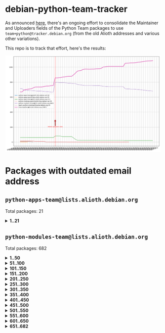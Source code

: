 # debian-python-team-tracker



As announced [here](https://lists.debian.org/debian-python/2021/08/msg00006.html), there's an ongoing effort to consolidate the Maintainer and Uploaders fields of the Python Team packages to use `team+python@tracker.debian.org` (from the old Alioth addresses and various other variations).



This repo is to track that effort, here's the results:



![Python team emails](images/python_team_emails.svg)


# Packages with outdated email address

## `python-apps-team@lists.alioth.debian.org`
Total packages: 21
<details>
<summary><b>1..21</b></summary>


| # | Package | Version |
| --- | --- | --- |
| 1 | [archmage](https://tracker.debian.org/archmage) | 1:0.4.2.1-1 |
| 2 | [ctop](https://tracker.debian.org/ctop) | 1.0.0-2.1 |
| 3 | [cython](https://tracker.debian.org/cython) | 0.29.14-1 |
| 4 | [db2twitter](https://tracker.debian.org/db2twitter) | 0.6-1.1 |
| 5 | [dodgy](https://tracker.debian.org/dodgy) | 0.1.9-3 |
| 6 | [etm](https://tracker.debian.org/etm) | 3.2.30-1.1 |
| 7 | [firmware-microbit-micropython](https://tracker.debian.org/firmware-microbit-micropython) | 1.0.1-2 |
| 8 | [flatlatex](https://tracker.debian.org/flatlatex) | 0.8-1.1 |
| 9 | [freealchemist](https://tracker.debian.org/freealchemist) | 0.5-1.1 |
| 10 | [kanboard-cli](https://tracker.debian.org/kanboard-cli) | 0.0.2-1.1 |
| 11 | [lightyears](https://tracker.debian.org/lightyears) | 1.4-2 |
| 12 | [muttdown](https://tracker.debian.org/muttdown) | 0.3.4-1 |
| 13 | [pelican](https://tracker.debian.org/pelican) | 4.0.1+dfsg-1.1 |
| 14 | [pipenv](https://tracker.debian.org/pipenv) | 11.9.0-1.1 |
| 15 | [prospector](https://tracker.debian.org/prospector) | 1.1.7-2 |
| 16 | [pybik](https://tracker.debian.org/pybik) | 3.0-3.1 |
| 17 | [retweet](https://tracker.debian.org/retweet) | 0.10-1.1 |
| 18 | [sen](https://tracker.debian.org/sen) | 0.6.1-0.1 |
| 19 | [sinntp](https://tracker.debian.org/sinntp) | 1.6-1.2 |
| 20 | [smem](https://tracker.debian.org/smem) | 1.5-1.1 |
| 21 | [voltron](https://tracker.debian.org/voltron) | 0.1.7+git20200109-1.1 |
</details>

## `python-modules-team@lists.alioth.debian.org`
Total packages: 682
<details>
<summary><b>1..50</b></summary>


| # | Package | Version |
| --- | --- | --- |
| 1 | [anorack](https://tracker.debian.org/anorack) | 0.2.7-1 |
| 2 | [anosql](https://tracker.debian.org/anosql) | 1.0.1-1 |
| 3 | [appdirs](https://tracker.debian.org/appdirs) | 1.4.4-1 |
| 4 | [asn1crypto](https://tracker.debian.org/asn1crypto) | 1.4.0-1 |
| 5 | [astral](https://tracker.debian.org/astral) | 1.6.1-2 |
| 6 | [authres](https://tracker.debian.org/authres) | 1.2.0-2 |
| 7 | [automat](https://tracker.debian.org/automat) | 20.2.0-1 |
| 8 | [azure-cosmos-table-python](https://tracker.debian.org/azure-cosmos-table-python) | 1.0.5+git20191025-5 |
| 9 | [babelfish](https://tracker.debian.org/babelfish) | 0.5.4-3 |
| 10 | [bdist-nsi](https://tracker.debian.org/bdist-nsi) | 0.1.5-2 |
| 11 | [behave](https://tracker.debian.org/behave) | 1.2.6-3 |
| 12 | [bernhard](https://tracker.debian.org/bernhard) | 0.2.6-2 |
| 13 | [betamax](https://tracker.debian.org/betamax) | 0.8.1-2 |
| 14 | [bibtexparser](https://tracker.debian.org/bibtexparser) | 1.1.0+ds-3 |
| 15 | [binaryornot](https://tracker.debian.org/binaryornot) | 0.4.4+dfsg-4 |
| 16 | [bitstruct](https://tracker.debian.org/bitstruct) | 8.9.0-1 |
| 17 | [blessings](https://tracker.debian.org/blessings) | 1.6-3 |
| 18 | [case](https://tracker.debian.org/case) | 1.5.3+dfsg-3 |
| 19 | [celery-batches](https://tracker.debian.org/celery-batches) | 0.2-2 |
| 20 | [celery-haystack](https://tracker.debian.org/celery-haystack) | 0.10-4 |
| 21 | [cerealizer](https://tracker.debian.org/cerealizer) | 0.8.1-3 |
| 22 | [chardet](https://tracker.debian.org/chardet) | 4.0.0-1 |
| 23 | [chargebee-python](https://tracker.debian.org/chargebee-python) | 1.6.6-1 |
| 24 | [chargebee2-python](https://tracker.debian.org/chargebee2-python) | 2.7.3-1 |
| 25 | [circuits](https://tracker.debian.org/circuits) | 3.1.0+ds1-2 |
| 26 | [codicefiscale](https://tracker.debian.org/codicefiscale) | 0.9+ds0-2 |
| 27 | [colorclass](https://tracker.debian.org/colorclass) | 2.2.0-2.1 |
| 28 | [colorspacious](https://tracker.debian.org/colorspacious) | 1.1.2-2 |
| 29 | [commonmark](https://tracker.debian.org/commonmark) | 0.9.1-3 |
| 30 | [constantly](https://tracker.debian.org/constantly) | 15.1.0-2 |
| 31 | [contextlib2](https://tracker.debian.org/contextlib2) | 0.6.0.post1-1 |
| 32 | [cookiecutter](https://tracker.debian.org/cookiecutter) | 1.6.0-4 |
| 33 | [coreapi](https://tracker.debian.org/coreapi) | 2.3.3-4 |
| 34 | [coreschema](https://tracker.debian.org/coreschema) | 0.0.4-3 |
| 35 | [cov-core](https://tracker.debian.org/cov-core) | 1.15.0-3 |
| 36 | [cppy](https://tracker.debian.org/cppy) | 1.1.0-2 |
| 37 | [cram](https://tracker.debian.org/cram) | 0.7-4 |
| 38 | [cssutils](https://tracker.debian.org/cssutils) | 1.0.2-3 |
| 39 | [d2to1](https://tracker.debian.org/d2to1) | 0.2.12-2 |
| 40 | [deap](https://tracker.debian.org/deap) | 1.3.1-2 |
| 41 | [debiancontributors](https://tracker.debian.org/debiancontributors) | 0.7.8-2 |
| 42 | [devpi-common](https://tracker.debian.org/devpi-common) | 3.2.2-1.1 |
| 43 | [django-ajax-selects](https://tracker.debian.org/django-ajax-selects) | 1.7.0-3 |
| 44 | [django-anymail](https://tracker.debian.org/django-anymail) | 7.1.0-1 |
| 45 | [django-bitfield](https://tracker.debian.org/django-bitfield) | 1.9.6-2 |
| 46 | [django-countries](https://tracker.debian.org/django-countries) | 6.0-1 |
| 47 | [django-dirtyfields](https://tracker.debian.org/django-dirtyfields) | 1.3.1-2 |
| 48 | [django-downloadview](https://tracker.debian.org/django-downloadview) | 2.1.1-1 |
| 49 | [django-environ](https://tracker.debian.org/django-environ) | 0.4.4-2 |
| 50 | [django-filter](https://tracker.debian.org/django-filter) | 2.4.0-1 |
</details>
<details>
<summary><b>51..100</b></summary>

| # | Package | Version |
| --- | --- | --- |
| 51 | [django-hvad](https://tracker.debian.org/django-hvad) | 1.8.0-1.1 |
| 52 | [django-impersonate](https://tracker.debian.org/django-impersonate) | 1.5-1 |
| 53 | [django-js-reverse](https://tracker.debian.org/django-js-reverse) | 0.7.3-1.1 |
| 54 | [django-macaddress](https://tracker.debian.org/django-macaddress) | 1.5.0-2 |
| 55 | [django-markupfield](https://tracker.debian.org/django-markupfield) | 2.0.0-1 |
| 56 | [django-memoize](https://tracker.debian.org/django-memoize) | 2.2.0+dfsg-1 |
| 57 | [django-nose](https://tracker.debian.org/django-nose) | 1.4.6-2.1 |
| 58 | [django-notification](https://tracker.debian.org/django-notification) | 1.2.0-3 |
| 59 | [django-organizations](https://tracker.debian.org/django-organizations) | 1.1.2-1 |
| 60 | [django-pagination](https://tracker.debian.org/django-pagination) | 1.0.7-4 |
| 61 | [django-paintstore](https://tracker.debian.org/django-paintstore) | 0.2-4 |
| 62 | [django-picklefield](https://tracker.debian.org/django-picklefield) | 3.0.1-1 |
| 63 | [django-pipeline](https://tracker.debian.org/django-pipeline) | 1.6.14-3 |
| 64 | [django-q](https://tracker.debian.org/django-q) | 1.2.1-1 |
| 65 | [django-recurrence](https://tracker.debian.org/django-recurrence) | 1.10.3-1 |
| 66 | [django-redis-sessions](https://tracker.debian.org/django-redis-sessions) | 0.6.1-2 |
| 67 | [django-simple-redis-admin](https://tracker.debian.org/django-simple-redis-admin) | 1.4.0-2 |
| 68 | [django-stronghold](https://tracker.debian.org/django-stronghold) | 0.3.0+debian-2 |
| 69 | [django-webpack-loader](https://tracker.debian.org/django-webpack-loader) | 0.6.0-2 |
| 70 | [django-websocket-redis](https://tracker.debian.org/django-websocket-redis) | 0.4.7-2 |
| 71 | [django-wkhtmltopdf](https://tracker.debian.org/django-wkhtmltopdf) | 3.3.0-1 |
| 72 | [django-xmlrpc](https://tracker.debian.org/django-xmlrpc) | 0.1.8-2 |
| 73 | [djangorestframework-api-key](https://tracker.debian.org/djangorestframework-api-key) | 2.0.0-2 |
| 74 | [djangorestframework-filters](https://tracker.debian.org/djangorestframework-filters) | 1.0.0.dev0-1 |
| 75 | [dkimpy](https://tracker.debian.org/dkimpy) | 1.0.5-1 |
| 76 | [dnsdiag](https://tracker.debian.org/dnsdiag) | 1.7.0-1 |
| 77 | [dnspython](https://tracker.debian.org/dnspython) | 2.0.0-1 |
| 78 | [dockerpty](https://tracker.debian.org/dockerpty) | 0.4.1-2 |
| 79 | [dominate](https://tracker.debian.org/dominate) | 2.3.1-2 |
| 80 | [doublex](https://tracker.debian.org/doublex) | 1.9.2-1 |
| 81 | [drf-generators](https://tracker.debian.org/drf-generators) | 0.5.0-1 |
| 82 | [easyprocess](https://tracker.debian.org/easyprocess) | 0.2.5-2 |
| 83 | [elasticsearch-curator](https://tracker.debian.org/elasticsearch-curator) | 5.8.1-1 |
| 84 | [entrypoints](https://tracker.debian.org/entrypoints) | 0.3-3 |
| 85 | [enum34](https://tracker.debian.org/enum34) | 1.1.6-4 |
| 86 | [enzyme](https://tracker.debian.org/enzyme) | 0.4.1-2 |
| 87 | [exam](https://tracker.debian.org/exam) | 0.10.5-3 |
| 88 | [factory-boy](https://tracker.debian.org/factory-boy) | 2.11.1-3 |
| 89 | [faker](https://tracker.debian.org/faker) | 0.9.3-0.1 |
| 90 | [fakesleep](https://tracker.debian.org/fakesleep) | 0.1-2 |
| 91 | [fastchunking](https://tracker.debian.org/fastchunking) | 0.0.3-2 |
| 92 | [feedgenerator](https://tracker.debian.org/feedgenerator) | 1.9-2 |
| 93 | [flake8-polyfill](https://tracker.debian.org/flake8-polyfill) | 1.0.2-2 |
| 94 | [flask-api](https://tracker.debian.org/flask-api) | 1.1+dfsg-1.1 |
| 95 | [flask-assets](https://tracker.debian.org/flask-assets) | 2.0-1 |
| 96 | [flask-babelex](https://tracker.debian.org/flask-babelex) | 0.9.4-1 |
| 97 | [flask-bcrypt](https://tracker.debian.org/flask-bcrypt) | 0.7.1-2 |
| 98 | [flask-compress](https://tracker.debian.org/flask-compress) | 1.4.0-3 |
| 99 | [flask-gravatar](https://tracker.debian.org/flask-gravatar) | 0.4.2-2 |
| 100 | [flask-htmlmin](https://tracker.debian.org/flask-htmlmin) | 1.3.2-2 |
</details>
<details>
<summary><b>101..150</b></summary>

| # | Package | Version |
| --- | --- | --- |
| 101 | [flask-ldapconn](https://tracker.debian.org/flask-ldapconn) | 0.7.2-1.1 |
| 102 | [flask-limiter](https://tracker.debian.org/flask-limiter) | 1.0.1-2 |
| 103 | [flask-login](https://tracker.debian.org/flask-login) | 0.5.0-1 |
| 104 | [flask-mail](https://tracker.debian.org/flask-mail) | 0.9.1+dfsg1-1.1 |
| 105 | [flask-mongoengine](https://tracker.debian.org/flask-mongoengine) | 0.9.3-4 |
| 106 | [flask-multistatic](https://tracker.debian.org/flask-multistatic) | 1.0-2 |
| 107 | [flask-paranoid](https://tracker.debian.org/flask-paranoid) | 0.2.0-3.1 |
| 108 | [flask-script](https://tracker.debian.org/flask-script) | 2.0.6-2 |
| 109 | [flask-silk](https://tracker.debian.org/flask-silk) | 0.2-18 |
| 110 | [flask-wtf](https://tracker.debian.org/flask-wtf) | 0.14.3-1 |
| 111 | [flufl.bounce](https://tracker.debian.org/flufl.bounce) | 3.0.1-1 |
| 112 | [flufl.enum](https://tracker.debian.org/flufl.enum) | 4.1.1-3 |
| 113 | [flufl.i18n](https://tracker.debian.org/flufl.i18n) | 3.0.1-1 |
| 114 | [flufl.lock](https://tracker.debian.org/flufl.lock) | 5.0.1-1 |
| 115 | [flufl.password](https://tracker.debian.org/flufl.password) | 1.3-3 |
| 116 | [flufl.testing](https://tracker.debian.org/flufl.testing) | 0.7-2 |
| 117 | [gerritlib](https://tracker.debian.org/gerritlib) | 0.8.0-2 |
| 118 | [gmplot](https://tracker.debian.org/gmplot) | 1.2.0-2 |
| 119 | [gpxpy](https://tracker.debian.org/gpxpy) | 1.4.2-1 |
| 120 | [gtextfsm](https://tracker.debian.org/gtextfsm) | 1.1.0-2 |
| 121 | [gtts](https://tracker.debian.org/gtts) | 2.0.3-1 |
| 122 | [gtts-token](https://tracker.debian.org/gtts-token) | 1.1.3-1 |
| 123 | [guzzle-sphinx-theme](https://tracker.debian.org/guzzle-sphinx-theme) | 0.7.11-5 |
| 124 | [hachoir](https://tracker.debian.org/hachoir) | 3.1.0+dfsg-3 |
| 125 | [haproxy-log-analysis](https://tracker.debian.org/haproxy-log-analysis) | 2.0~b0-2 |
| 126 | [heapdict](https://tracker.debian.org/heapdict) | 1.0.1-1 |
| 127 | [hiro](https://tracker.debian.org/hiro) | 0.5-2 |
| 128 | [httpx](https://tracker.debian.org/httpx) | 0.16.1-1 |
| 129 | [hypothesis-auto](https://tracker.debian.org/hypothesis-auto) | 1.1.4-2 |
| 130 | [importmagic](https://tracker.debian.org/importmagic) | 0.1.7-2 |
| 131 | [inflection](https://tracker.debian.org/inflection) | 0.3.1-2 |
| 132 | [isodate](https://tracker.debian.org/isodate) | 0.6.0-2 |
| 133 | [itypes](https://tracker.debian.org/itypes) | 1.1.0-4 |
| 134 | [jaraco.itertools](https://tracker.debian.org/jaraco.itertools) | 2.0.1-4 |
| 135 | [javaproperties](https://tracker.debian.org/javaproperties) | 0.7.0-1 |
| 136 | [jinja2-time](https://tracker.debian.org/jinja2-time) | 0.2.0-2 |
| 137 | [jpy](https://tracker.debian.org/jpy) | 0.9.0-3 |
| 138 | [jpylyzer](https://tracker.debian.org/jpylyzer) | 2.0.0-3 |
| 139 | [json-tricks](https://tracker.debian.org/json-tricks) | 3.11.0-2 |
| 140 | [jsonhyperschema-codec](https://tracker.debian.org/jsonhyperschema-codec) | 1.0.3-2 |
| 141 | [jsonpickle](https://tracker.debian.org/jsonpickle) | 1.2-1 |
| 142 | [junos-eznc](https://tracker.debian.org/junos-eznc) | 2.1.7-3 |
| 143 | [jupyter-sphinx-theme](https://tracker.debian.org/jupyter-sphinx-theme) | 0.0.6+ds1-10 |
| 144 | [kitchen](https://tracker.debian.org/kitchen) | 1.2.6-2 |
| 145 | [kivy](https://tracker.debian.org/kivy) | 1.11.0-2 |
| 146 | [lazr.delegates](https://tracker.debian.org/lazr.delegates) | 2.0.3-2 |
| 147 | [lazr.smtptest](https://tracker.debian.org/lazr.smtptest) | 2.0.3-2 |
| 148 | [lexicon](https://tracker.debian.org/lexicon) | 3.3.17-1 |
| 149 | [libthumbor](https://tracker.debian.org/libthumbor) | 1.3.3-2 |
| 150 | [logilab-constraint](https://tracker.debian.org/logilab-constraint) | 0.6.0-2 |
</details>
<details>
<summary><b>151..200</b></summary>

| # | Package | Version |
| --- | --- | --- |
| 151 | [mako](https://tracker.debian.org/mako) | 1.1.3+ds1-2 |
| 152 | [manuel](https://tracker.debian.org/manuel) | 1.10.1-2 |
| 153 | [markupsafe](https://tracker.debian.org/markupsafe) | 1.1.1-1 |
| 154 | [mercurial-extension-utils](https://tracker.debian.org/mercurial-extension-utils) | 1.5.1-1 |
| 155 | [mercurial-extension-utils](https://tracker.debian.org/mercurial-extension-utils) | 1.5.1-3 |
| 156 | [mercurial-keyring](https://tracker.debian.org/mercurial-keyring) | 1.3.1-3 |
| 157 | [microsoft-authentication-extensions-for-python](https://tracker.debian.org/microsoft-authentication-extensions-for-python) | 0.3.0-1 |
| 158 | [milksnake](https://tracker.debian.org/milksnake) | 0.1.5-1 |
| 159 | [mimerender](https://tracker.debian.org/mimerender) | 0.6.0-2 |
| 160 | [mmllib](https://tracker.debian.org/mmllib) | 0.3.0.post1-2 |
| 161 | [mockldap](https://tracker.debian.org/mockldap) | 0.3.0-4 |
| 162 | [modernize](https://tracker.debian.org/modernize) | 0.7-2 |
| 163 | [moksha.common](https://tracker.debian.org/moksha.common) | 1.2.5-4 |
| 164 | [more-itertools](https://tracker.debian.org/more-itertools) | 4.2.0-3 |
| 165 | [mrtparse](https://tracker.debian.org/mrtparse) | 1.6-2 |
| 166 | [musicbrainzngs](https://tracker.debian.org/musicbrainzngs) | 0.7.1-2 |
| 167 | [mutagen](https://tracker.debian.org/mutagen) | 1.45.1-2 |
| 168 | [mwic](https://tracker.debian.org/mwic) | 0.7.8-1 |
| 169 | [mysql-connector-python](https://tracker.debian.org/mysql-connector-python) | 8.0.15-2 |
| 170 | [nb2plots](https://tracker.debian.org/nb2plots) | 0.6-2 |
| 171 | [netmiko](https://tracker.debian.org/netmiko) | 2.4.2-1 |
| 172 | [networkx](https://tracker.debian.org/networkx) | 2.5+ds-2 |
| 173 | [nose](https://tracker.debian.org/nose) | 1.3.7-6 |
| 174 | [nose](https://tracker.debian.org/nose) | 1.3.7-7 |
| 175 | [nose2](https://tracker.debian.org/nose2) | 0.9.2-1 |
| 176 | [nose2-cov](https://tracker.debian.org/nose2-cov) | 1.0a4-3 |
| 177 | [ntplib](https://tracker.debian.org/ntplib) | 0.3.3-2 |
| 178 | [numpy-stl](https://tracker.debian.org/numpy-stl) | 2.9.0-1 |
| 179 | [numpydoc](https://tracker.debian.org/numpydoc) | 1.1.0-3 |
| 180 | [obsub](https://tracker.debian.org/obsub) | 0.2-4 |
| 181 | [okasha](https://tracker.debian.org/okasha) | 0.2.4-4 |
| 182 | [overpass](https://tracker.debian.org/overpass) | 0.7-1 |
| 183 | [pastescript](https://tracker.debian.org/pastescript) | 2.0.2-4 |
| 184 | [pcapy](https://tracker.debian.org/pcapy) | 0.11.4-2 |
| 185 | [pdfkit](https://tracker.debian.org/pdfkit) | 0.6.1-2 |
| 186 | [pep8](https://tracker.debian.org/pep8) | 1.7.1-9 |
| 187 | [pep8-naming](https://tracker.debian.org/pep8-naming) | 0.10.0-1 |
| 188 | [pg8000](https://tracker.debian.org/pg8000) | 1.10.6-2 |
| 189 | [pidcat](https://tracker.debian.org/pidcat) | 2.1.0-4 |
| 190 | [pilkit](https://tracker.debian.org/pilkit) | 2.0-3 |
| 191 | [plastex](https://tracker.debian.org/plastex) | 2.1-2 |
| 192 | [ply](https://tracker.debian.org/ply) | 3.11-4 |
| 193 | [portio](https://tracker.debian.org/portio) | 0.5-4 |
| 194 | [postgresfixture](https://tracker.debian.org/postgresfixture) | 0.4.2-1 |
| 195 | [power](https://tracker.debian.org/power) | 1.4+dfsg-4 |
| 196 | [pprintpp](https://tracker.debian.org/pprintpp) | 0.4.0-2 |
| 197 | [preggy](https://tracker.debian.org/preggy) | 1.4.4-1 |
| 198 | [prettytable](https://tracker.debian.org/prettytable) | 0.7.2-5 |
| 199 | [proxmoxer](https://tracker.debian.org/proxmoxer) | 1.0.3-2 |
| 200 | [ptable](https://tracker.debian.org/ptable) | 0.9.2-2 |
</details>
<details>
<summary><b>201..250</b></summary>

| # | Package | Version |
| --- | --- | --- |
| 201 | [py-macaroon-bakery](https://tracker.debian.org/py-macaroon-bakery) | 1.3.1-1 |
| 202 | [py-radix](https://tracker.debian.org/py-radix) | 0.10.0-3 |
| 203 | [py3dns](https://tracker.debian.org/py3dns) | 3.2.1-1 |
| 204 | [pyasn1](https://tracker.debian.org/pyasn1) | 0.4.8-1 |
| 205 | [pybindgen](https://tracker.debian.org/pybindgen) | 0.20.0+dfsg1-2 |
| 206 | [pycairo](https://tracker.debian.org/pycairo) | 1.16.2-3 |
| 207 | [pycairo](https://tracker.debian.org/pycairo) | 1.16.2-4 |
| 208 | [pycallgraph](https://tracker.debian.org/pycallgraph) | 1.1.3-1.2 |
| 209 | [pycares](https://tracker.debian.org/pycares) | 3.1.1-1 |
| 210 | [pycifrw](https://tracker.debian.org/pycifrw) | 4.4-2 |
| 211 | [pyclamd](https://tracker.debian.org/pyclamd) | 0.4.0-2 |
| 212 | [pycodestyle](https://tracker.debian.org/pycodestyle) | 2.6.0-1 |
| 213 | [pycparser](https://tracker.debian.org/pycparser) | 2.20-3 |
| 214 | [pycryptodome](https://tracker.debian.org/pycryptodome) | 3.9.7+dfsg1-1 |
| 215 | [pycxx](https://tracker.debian.org/pycxx) | 7.1.4-0.1 |
| 216 | [pydbus](https://tracker.debian.org/pydbus) | 0.6.0-4 |
| 217 | [pydenticon](https://tracker.debian.org/pydenticon) | 0.3.1-2 |
| 218 | [pydispatcher](https://tracker.debian.org/pydispatcher) | 2.0.5-2 |
| 219 | [pydle](https://tracker.debian.org/pydle) | 0.9.4-2 |
| 220 | [pyeapi](https://tracker.debian.org/pyeapi) | 0.8.1-2 |
| 221 | [pyee](https://tracker.debian.org/pyee) | 7.0.2-1 |
| 222 | [pyenchant](https://tracker.debian.org/pyenchant) | 3.2.0-1 |
| 223 | [pyfg](https://tracker.debian.org/pyfg) | 0.50-2 |
| 224 | [pyfiglet](https://tracker.debian.org/pyfiglet) | 0.8.0+dfsg-1 |
| 225 | [pyfribidi](https://tracker.debian.org/pyfribidi) | 0.12.0+repack-7 |
| 226 | [pygame](https://tracker.debian.org/pygame) | 1.9.6+dfsg-2 |
| 227 | [pygeoif](https://tracker.debian.org/pygeoif) | 0.7-2 |
| 228 | [pygithub](https://tracker.debian.org/pygithub) | 1.43.7-1 |
| 229 | [pygments](https://tracker.debian.org/pygments) | 2.3.1+dfsg-3 |
| 230 | [pygtail](https://tracker.debian.org/pygtail) | 0.6.1-2 |
| 231 | [pygtkspellcheck](https://tracker.debian.org/pygtkspellcheck) | 4.0.5-2 |
| 232 | [pyhamcrest](https://tracker.debian.org/pyhamcrest) | 1.9.0-3 |
| 233 | [pyinotify](https://tracker.debian.org/pyinotify) | 0.9.6-1.3 |
| 234 | [pyiosxr](https://tracker.debian.org/pyiosxr) | 0.52-1.1 |
| 235 | [pyjavaproperties](https://tracker.debian.org/pyjavaproperties) | 0.7-2 |
| 236 | [pyjokes](https://tracker.debian.org/pyjokes) | 0.5.0-3 |
| 237 | [pykcs11](https://tracker.debian.org/pykcs11) | 1.5.10-1 |
| 238 | [pylama](https://tracker.debian.org/pylama) | 7.4.3-3 |
| 239 | [pylibmc](https://tracker.debian.org/pylibmc) | 1.5.2-3 |
| 240 | [pylint-celery](https://tracker.debian.org/pylint-celery) | 0.3-5 |
| 241 | [pylint-common](https://tracker.debian.org/pylint-common) | 0.2.5-4 |
| 242 | [pylint-django](https://tracker.debian.org/pylint-django) | 2.0.13-1 |
| 243 | [pylint-flask](https://tracker.debian.org/pylint-flask) | 0.5-4 |
| 244 | [pylint-plugin-utils](https://tracker.debian.org/pylint-plugin-utils) | 0.6-1 |
| 245 | [pymacs](https://tracker.debian.org/pymacs) | 0.25-3 |
| 246 | [pymilter](https://tracker.debian.org/pymilter) | 1.0.4-2 |
| 247 | [pymodbus](https://tracker.debian.org/pymodbus) | 2.1.0+dfsg-2 |
| 248 | [pymssql](https://tracker.debian.org/pymssql) | 2.1.4+dfsg-3 |
| 249 | [pymupdf](https://tracker.debian.org/pymupdf) | 1.17.4+ds1-2 |
| 250 | [pynag](https://tracker.debian.org/pynag) | 1.1.2+dfsg-2 |
</details>
<details>
<summary><b>251..300</b></summary>

| # | Package | Version |
| --- | --- | --- |
| 251 | [pynliner](https://tracker.debian.org/pynliner) | 0.8.0-2 |
| 252 | [pyopengl](https://tracker.debian.org/pyopengl) | 3.1.5+dfsg-1 |
| 253 | [pypandoc](https://tracker.debian.org/pypandoc) | 1.5+ds0-1 |
| 254 | [pyparsing](https://tracker.debian.org/pyparsing) | 2.4.7-1 |
| 255 | [pyphen](https://tracker.debian.org/pyphen) | 0.9.5-3 |
| 256 | [pyprind](https://tracker.debian.org/pyprind) | 2.11.2-2 |
| 257 | [pyquery](https://tracker.debian.org/pyquery) | 1.2.9-4 |
| 258 | [pyrad](https://tracker.debian.org/pyrad) | 2.1-2 |
| 259 | [pyrsistent](https://tracker.debian.org/pyrsistent) | 0.15.5-1 |
| 260 | [pysimplesoap](https://tracker.debian.org/pysimplesoap) | 1.16.2-3 |
| 261 | [pysmi](https://tracker.debian.org/pysmi) | 0.3.2-2 |
| 262 | [pysodium](https://tracker.debian.org/pysodium) | 0.7.0-2 |
| 263 | [pyspf](https://tracker.debian.org/pyspf) | 2.0.14-2 |
| 264 | [pysrt](https://tracker.debian.org/pysrt) | 1.0.1-2 |
| 265 | [pyssim](https://tracker.debian.org/pyssim) | 0.2-2 |
| 266 | [pystemd](https://tracker.debian.org/pystemd) | 0.7.0-4 |
| 267 | [pysubnettree](https://tracker.debian.org/pysubnettree) | 0.33-1 |
| 268 | [pytaglib](https://tracker.debian.org/pytaglib) | 0.3.6+dfsg-2 |
| 269 | [pytds](https://tracker.debian.org/pytds) | 1.10.0-1 |
| 270 | [pytest-arraydiff](https://tracker.debian.org/pytest-arraydiff) | 0.3-1 |
| 271 | [pytest-bdd](https://tracker.debian.org/pytest-bdd) | 3.2.1-1 |
| 272 | [pytest-cookies](https://tracker.debian.org/pytest-cookies) | 0.4.0-1 |
| 273 | [pytest-django](https://tracker.debian.org/pytest-django) | 3.5.1-1 |
| 274 | [pytest-expect](https://tracker.debian.org/pytest-expect) | 1.1.0-2 |
| 275 | [pytest-forked](https://tracker.debian.org/pytest-forked) | 1.3.0-1 |
| 276 | [pytest-httpbin](https://tracker.debian.org/pytest-httpbin) | 1.0.0-2 |
| 277 | [pytest-instafail](https://tracker.debian.org/pytest-instafail) | 0.4.2-1 |
| 278 | [pytest-remotedata](https://tracker.debian.org/pytest-remotedata) | 0.3.2-1 |
| 279 | [pytest-runner](https://tracker.debian.org/pytest-runner) | 2.11.1-1.2 |
| 280 | [pytest-sugar](https://tracker.debian.org/pytest-sugar) | 0.9.4-1 |
| 281 | [pytest-tornado](https://tracker.debian.org/pytest-tornado) | 0.8.1-1 |
| 282 | [pytest-vcr](https://tracker.debian.org/pytest-vcr) | 1.0.2-2 |
| 283 | [pytest-xvfb](https://tracker.debian.org/pytest-xvfb) | 1.2.0-1 |
| 284 | [python-activipy](https://tracker.debian.org/python-activipy) | 0.1-7 |
| 285 | [python-adal](https://tracker.debian.org/python-adal) | 1.2.2-1 |
| 286 | [python-agate](https://tracker.debian.org/python-agate) | 1.6.1-1 |
| 287 | [python-agate-excel](https://tracker.debian.org/python-agate-excel) | 0.2.3-1 |
| 288 | [python-aiohttp-security](https://tracker.debian.org/python-aiohttp-security) | 0.4.0-2 |
| 289 | [python-aiohttp-session](https://tracker.debian.org/python-aiohttp-session) | 2.9.0-2 |
| 290 | [python-aioinflux](https://tracker.debian.org/python-aioinflux) | 0.9.0-2 |
| 291 | [python-aiomeasures](https://tracker.debian.org/python-aiomeasures) | 0.5.14-3 |
| 292 | [python-amqplib](https://tracker.debian.org/python-amqplib) | 1.0.2-2 |
| 293 | [python-anyjson](https://tracker.debian.org/python-anyjson) | 0.3.3-2 |
| 294 | [python-apptools](https://tracker.debian.org/python-apptools) | 4.5.0-1.1 |
| 295 | [python-aptly](https://tracker.debian.org/python-aptly) | 0.12.10-2 |
| 296 | [python-args](https://tracker.debian.org/python-args) | 0.1.0-3 |
| 297 | [python-arpy](https://tracker.debian.org/python-arpy) | 1.1.1-4 |
| 298 | [python-astor](https://tracker.debian.org/python-astor) | 0.8.1-1 |
| 299 | [python-async-timeout](https://tracker.debian.org/python-async-timeout) | 3.0.1-1.1 |
| 300 | [python-azure-devtools](https://tracker.debian.org/python-azure-devtools) | 1.2.0-1 |
</details>
<details>
<summary><b>301..350</b></summary>

| # | Package | Version |
| --- | --- | --- |
| 301 | [python-base58](https://tracker.debian.org/python-base58) | 1.0.3-1.1 |
| 302 | [python-bcdoc](https://tracker.debian.org/python-bcdoc) | 0.16.0-2 |
| 303 | [python-bioblend](https://tracker.debian.org/python-bioblend) | 0.7.0-3 |
| 304 | [python-bitbucket-api](https://tracker.debian.org/python-bitbucket-api) | 0.5.0-3 |
| 305 | [python-box](https://tracker.debian.org/python-box) | 3.4.6-2 |
| 306 | [python-btrees](https://tracker.debian.org/python-btrees) | 4.3.1-2 |
| 307 | [python-cachecontrol](https://tracker.debian.org/python-cachecontrol) | 0.12.6-1 |
| 308 | [python-can](https://tracker.debian.org/python-can) | 3.3.2.final~github-2 |
| 309 | [python-cement](https://tracker.debian.org/python-cement) | 2.10.0-2 |
| 310 | [python-cerberus](https://tracker.debian.org/python-cerberus) | 1.3.2-1 |
| 311 | [python-click-log](https://tracker.debian.org/python-click-log) | 0.2.1-2 |
| 312 | [python-click-threading](https://tracker.debian.org/python-click-threading) | 0.4.4-2 |
| 313 | [python-clint](https://tracker.debian.org/python-clint) | 0.5.1-3 |
| 314 | [python-cluster](https://tracker.debian.org/python-cluster) | 1.3.3-3 |
| 315 | [python-cmarkgfm](https://tracker.debian.org/python-cmarkgfm) | 0.4.2-1 |
| 316 | [python-coloredlogs](https://tracker.debian.org/python-coloredlogs) | 7.3-2 |
| 317 | [python-colour](https://tracker.debian.org/python-colour) | 0.1.5-2 |
| 318 | [python-commentjson](https://tracker.debian.org/python-commentjson) | 0.8.3-2 |
| 319 | [python-consul](https://tracker.debian.org/python-consul) | 0.7.1-1.1 |
| 320 | [python-cookies](https://tracker.debian.org/python-cookies) | 2.2.1-3 |
| 321 | [python-cpuinfo](https://tracker.debian.org/python-cpuinfo) | 5.0.0-2 |
| 322 | [python-crcmod](https://tracker.debian.org/python-crcmod) | 1.7+dfsg-2 |
| 323 | [python-cs](https://tracker.debian.org/python-cs) | 2.7.1-1 |
| 324 | [python-cssselect2](https://tracker.debian.org/python-cssselect2) | 0.3.0-1 |
| 325 | [python-cycler](https://tracker.debian.org/python-cycler) | 0.10.0-3 |
| 326 | [python-daiquiri](https://tracker.debian.org/python-daiquiri) | 1.6.0-1 |
| 327 | [python-dbfread](https://tracker.debian.org/python-dbfread) | 2.0.7-3 |
| 328 | [python-decorator](https://tracker.debian.org/python-decorator) | 4.4.2-2 |
| 329 | [python-demjson](https://tracker.debian.org/python-demjson) | 2.2.4-5 |
| 330 | [python-diaspy](https://tracker.debian.org/python-diaspy) | 0.6.0-2 |
| 331 | [python-dict2xml](https://tracker.debian.org/python-dict2xml) | 1.7.0-1 |
| 332 | [python-dictobj](https://tracker.debian.org/python-dictobj) | 0.4-4 |
| 333 | [python-distro](https://tracker.debian.org/python-distro) | 1.5.0-1 |
| 334 | [python-distutils-extra](https://tracker.debian.org/python-distutils-extra) | 2.45 |
| 335 | [python-django-braces](https://tracker.debian.org/python-django-braces) | 1.14.0-1 |
| 336 | [python-django-casclient](https://tracker.debian.org/python-django-casclient) | 1.5.3-1 |
| 337 | [python-django-dbconn-retry](https://tracker.debian.org/python-django-dbconn-retry) | 0.1.5-1.1 |
| 338 | [python-django-etcd-settings](https://tracker.debian.org/python-django-etcd-settings) | 0.1.13+dfsg-3 |
| 339 | [python-django-gravatar2](https://tracker.debian.org/python-django-gravatar2) | 1.4.4-2 |
| 340 | [python-django-imagekit](https://tracker.debian.org/python-django-imagekit) | 4.0.2-3 |
| 341 | [python-django-jsonfield](https://tracker.debian.org/python-django-jsonfield) | 1.4.0-2 |
| 342 | [python-django-push-notifications](https://tracker.debian.org/python-django-push-notifications) | 1.4.1-1 |
| 343 | [python-django-rest-hooks](https://tracker.debian.org/python-django-rest-hooks) | 1.6.0-1.1 |
| 344 | [python-django-simple-history](https://tracker.debian.org/python-django-simple-history) | 2.7.0-1.1 |
| 345 | [python-django-split-settings](https://tracker.debian.org/python-django-split-settings) | 0.3.0-2 |
| 346 | [python-dnslib](https://tracker.debian.org/python-dnslib) | 0.9.14-1 |
| 347 | [python-docutils](https://tracker.debian.org/python-docutils) | 0.16+dfsg-2 |
| 348 | [python-doubleratchet](https://tracker.debian.org/python-doubleratchet) | 0.6.0-2 |
| 349 | [python-dpkt](https://tracker.debian.org/python-dpkt) | 1.9.2-2 |
| 350 | [python-easywebdav](https://tracker.debian.org/python-easywebdav) | 1.2.0-8 |
</details>
<details>
<summary><b>351..400</b></summary>

| # | Package | Version |
| --- | --- | --- |
| 351 | [python-enable](https://tracker.debian.org/python-enable) | 4.8.1-1 |
| 352 | [python-envisage](https://tracker.debian.org/python-envisage) | 4.9.0-2.1 |
| 353 | [python-envparse](https://tracker.debian.org/python-envparse) | 0.2.0-2 |
| 354 | [python-envs](https://tracker.debian.org/python-envs) | 1.2.6-1.1 |
| 355 | [python-epc](https://tracker.debian.org/python-epc) | 0.0.5-3 |
| 356 | [python-etcd](https://tracker.debian.org/python-etcd) | 0.4.5-2 |
| 357 | [python-ethtool](https://tracker.debian.org/python-ethtool) | 0.14-3 |
| 358 | [python-ewmh](https://tracker.debian.org/python-ewmh) | 0.1.6-2 |
| 359 | [python-exchangelib](https://tracker.debian.org/python-exchangelib) | 3.2.0-1 |
| 360 | [python-exotel](https://tracker.debian.org/python-exotel) | 0.1.5-2 |
| 361 | [python-fastimport](https://tracker.debian.org/python-fastimport) | 0.9.8-5 |
| 362 | [python-feather-format](https://tracker.debian.org/python-feather-format) | 0.3.1+dfsg1-4 |
| 363 | [python-flaky](https://tracker.debian.org/python-flaky) | 3.7.0-1 |
| 364 | [python-flask-jwt-extended](https://tracker.debian.org/python-flask-jwt-extended) | 3.24.1-2 |
| 365 | [python-flask-marshmallow](https://tracker.debian.org/python-flask-marshmallow) | 0.10.1-4 |
| 366 | [python-flask-seeder](https://tracker.debian.org/python-flask-seeder) | 0.1~a2-2 |
| 367 | [python-ftputil](https://tracker.debian.org/python-ftputil) | 3.4-3 |
| 368 | [python-fudge](https://tracker.debian.org/python-fudge) | 1.1.0-2 |
| 369 | [python-gammu](https://tracker.debian.org/python-gammu) | 2.12-2 |
| 370 | [python-genty](https://tracker.debian.org/python-genty) | 1.3.2-1 |
| 371 | [python-geoip](https://tracker.debian.org/python-geoip) | 1.3.2-3 |
| 372 | [python-geoip2](https://tracker.debian.org/python-geoip2) | 2.9.0+dfsg1-2 |
| 373 | [python-getdns](https://tracker.debian.org/python-getdns) | 1.0.0~b1-2 |
| 374 | [python-gflags](https://tracker.debian.org/python-gflags) | 1.5.1-7 |
| 375 | [python-glob2](https://tracker.debian.org/python-glob2) | 0.5-3 |
| 376 | [python-gmpy2](https://tracker.debian.org/python-gmpy2) | 2.1.0~b5-0.1 |
| 377 | [python-gntp](https://tracker.debian.org/python-gntp) | 1.0.3-2 |
| 378 | [python-gnupg](https://tracker.debian.org/python-gnupg) | 0.4.6-1 |
| 379 | [python-guizero](https://tracker.debian.org/python-guizero) | 1.1.0+dfsg1-2 |
| 380 | [python-hashids](https://tracker.debian.org/python-hashids) | 1.3.1-1 |
| 381 | [python-hidapi](https://tracker.debian.org/python-hidapi) | 0.9.0.post3-2 |
| 382 | [python-hiredis](https://tracker.debian.org/python-hiredis) | 1.0.1-1 |
| 383 | [python-hpilo](https://tracker.debian.org/python-hpilo) | 4.3-3 |
| 384 | [python-html2text](https://tracker.debian.org/python-html2text) | 2020.1.16-1 |
| 385 | [python-http-parser](https://tracker.debian.org/python-http-parser) | 0.9.0-1 |
| 386 | [python-httptools](https://tracker.debian.org/python-httptools) | 0.1.1-1 |
| 387 | [python-ibm-cloud-sdk-core](https://tracker.debian.org/python-ibm-cloud-sdk-core) | 1.6.2-1 |
| 388 | [python-icalendar](https://tracker.debian.org/python-icalendar) | 4.0.3-4 |
| 389 | [python-idna](https://tracker.debian.org/python-idna) | 2.10-1 |
| 390 | [python-imagesize](https://tracker.debian.org/python-imagesize) | 1.2.0-2 |
| 391 | [python-iniparse](https://tracker.debian.org/python-iniparse) | 0.4-3 |
| 392 | [python-ipaddr](https://tracker.debian.org/python-ipaddr) | 2.2.0-4 |
| 393 | [python-ipaddress](https://tracker.debian.org/python-ipaddress) | 1.0.23-1 |
| 394 | [python-ipfix](https://tracker.debian.org/python-ipfix) | 0.9.7-2 |
| 395 | [python-irodsclient](https://tracker.debian.org/python-irodsclient) | 0.8.1-2 |
| 396 | [python-isc-dhcp-leases](https://tracker.debian.org/python-isc-dhcp-leases) | 0.9.1-2 |
| 397 | [python-iso3166](https://tracker.debian.org/python-iso3166) | 0.8.git20170319-2 |
| 398 | [python-isoweek](https://tracker.debian.org/python-isoweek) | 1.3.3-3 |
| 399 | [python-jmespath](https://tracker.debian.org/python-jmespath) | 0.10.0-1 |
| 400 | [python-jsonrpc](https://tracker.debian.org/python-jsonrpc) | 1.13.0-1 |
</details>
<details>
<summary><b>401..450</b></summary>

| # | Package | Version |
| --- | --- | --- |
| 401 | [python-junit-xml](https://tracker.debian.org/python-junit-xml) | 1.9-1 |
| 402 | [python-kanboard](https://tracker.debian.org/python-kanboard) | 1.0.1-1.1 |
| 403 | [python-keepalive](https://tracker.debian.org/python-keepalive) | 0.5-2 |
| 404 | [python-keyring](https://tracker.debian.org/python-keyring) | 18.0.1-2 |
| 405 | [python-langdetect](https://tracker.debian.org/python-langdetect) | 1.0.7-4 |
| 406 | [python-ldap](https://tracker.debian.org/python-ldap) | 3.2.0-4 |
| 407 | [python-ldapdomaindump](https://tracker.debian.org/python-ldapdomaindump) | 0.9.3-1 |
| 408 | [python-leather](https://tracker.debian.org/python-leather) | 0.3.3-1.1 |
| 409 | [python-libguess](https://tracker.debian.org/python-libguess) | 1.1-4 |
| 410 | [python-logfury](https://tracker.debian.org/python-logfury) | 0.1.2-4 |
| 411 | [python-lupa](https://tracker.debian.org/python-lupa) | 1.9+dfsg-1 |
| 412 | [python-lzo](https://tracker.debian.org/python-lzo) | 1.12-3 |
| 413 | [python-mailer](https://tracker.debian.org/python-mailer) | 0.8.1-4 |
| 414 | [python-marshmallow-sqlalchemy](https://tracker.debian.org/python-marshmallow-sqlalchemy) | 0.19.0-1 |
| 415 | [python-mastodon](https://tracker.debian.org/python-mastodon) | 1.5.1-1 |
| 416 | [python-mbed-host-tests](https://tracker.debian.org/python-mbed-host-tests) | 1.4.4-3 |
| 417 | [python-mbed-ls](https://tracker.debian.org/python-mbed-ls) | 1.6.2+dfsg-3 |
| 418 | [python-mccabe](https://tracker.debian.org/python-mccabe) | 0.6.1-3 |
| 419 | [python-measurement](https://tracker.debian.org/python-measurement) | 2.0.1-2 |
| 420 | [python-mechanize](https://tracker.debian.org/python-mechanize) | 1:0.4.5-2 |
| 421 | [python-meld3](https://tracker.debian.org/python-meld3) | 1.0.2-3 |
| 422 | [python-mnemonic](https://tracker.debian.org/python-mnemonic) | 0.19-1 |
| 423 | [python-model-mommy](https://tracker.debian.org/python-model-mommy) | 1.6.0-2 |
| 424 | [python-morris](https://tracker.debian.org/python-morris) | 1.2-2 |
| 425 | [python-mpegdash](https://tracker.debian.org/python-mpegdash) | 0.2.0-1 |
| 426 | [python-mpv](https://tracker.debian.org/python-mpv) | 0.5.2-1 |
| 427 | [python-msrestazure](https://tracker.debian.org/python-msrestazure) | 0.6.2-1 |
| 428 | [python-multidict](https://tracker.debian.org/python-multidict) | 5.1.0-1 |
| 429 | [python-munch](https://tracker.debian.org/python-munch) | 2.3.2-2 |
| 430 | [python-murmurhash](https://tracker.debian.org/python-murmurhash) | 1.0.2-1 |
| 431 | [python-nacl](https://tracker.debian.org/python-nacl) | 1.4.0-1 |
| 432 | [python-nine](https://tracker.debian.org/python-nine) | 1.1.0-1 |
| 433 | [python-noise](https://tracker.debian.org/python-noise) | 1.2.3-3 |
| 434 | [python-notify2](https://tracker.debian.org/python-notify2) | 0.3-4 |
| 435 | [python-ntlm-auth](https://tracker.debian.org/python-ntlm-auth) | 1.4.0-1 |
| 436 | [python-oauth](https://tracker.debian.org/python-oauth) | 1.0.1-6 |
| 437 | [python-odf](https://tracker.debian.org/python-odf) | 1.4.1-1 |
| 438 | [python-offtrac](https://tracker.debian.org/python-offtrac) | 0.1.0-2.1 |
| 439 | [python-ofxclient](https://tracker.debian.org/python-ofxclient) | 2.0.4-2 |
| 440 | [python-opcua](https://tracker.debian.org/python-opcua) | 0.98.11-1 |
| 441 | [python-openid-cla](https://tracker.debian.org/python-openid-cla) | 1.2-2 |
| 442 | [python-openid-teams](https://tracker.debian.org/python-openid-teams) | 1.2-2 |
| 443 | [python-openidc-client](https://tracker.debian.org/python-openidc-client) | 0.6.0-1.1 |
| 444 | [python-opentimestamps](https://tracker.debian.org/python-opentimestamps) | 0.4.1-1 |
| 445 | [python-padme](https://tracker.debian.org/python-padme) | 1.1.1-3 |
| 446 | [python-pampy](https://tracker.debian.org/python-pampy) | 1.8.4-2 |
| 447 | [python-pamqp](https://tracker.debian.org/python-pamqp) | 2.3.0-2 |
| 448 | [python-parse-type](https://tracker.debian.org/python-parse-type) | 0.3.4-3 |
| 449 | [python-path-and-address](https://tracker.debian.org/python-path-and-address) | 2.0.1-2 |
| 450 | [python-pathtools](https://tracker.debian.org/python-pathtools) | 0.1.2-4 |
</details>
<details>
<summary><b>451..500</b></summary>

| # | Package | Version |
| --- | --- | --- |
| 451 | [python-paypal](https://tracker.debian.org/python-paypal) | 1.2.5-3 |
| 452 | [python-peakutils](https://tracker.debian.org/python-peakutils) | 1.3.3+ds-2 |
| 453 | [python-pem](https://tracker.debian.org/python-pem) | 19.1.0-1 |
| 454 | [python-persistent](https://tracker.debian.org/python-persistent) | 4.6.4-0.2 |
| 455 | [python-pex](https://tracker.debian.org/python-pex) | 1.1.14-3.1 |
| 456 | [python-pgbouncer](https://tracker.debian.org/python-pgbouncer) | 0.0.9-3 |
| 457 | [python-pgpdump](https://tracker.debian.org/python-pgpdump) | 1.5-2 |
| 458 | [python-pgspecial](https://tracker.debian.org/python-pgspecial) | 1.11.10+dfsg1-1 |
| 459 | [python-phonenumbers](https://tracker.debian.org/python-phonenumbers) | 8.12.1-1 |
| 460 | [python-picklable-itertools](https://tracker.debian.org/python-picklable-itertools) | 0.1.1-3 |
| 461 | [python-pika](https://tracker.debian.org/python-pika) | 0.11.0-5 |
| 462 | [python-pkginfo](https://tracker.debian.org/python-pkginfo) | 1.4.2-3 |
| 463 | [python-plac](https://tracker.debian.org/python-plac) | 0.9.6-1.1 |
| 464 | [python-plaster](https://tracker.debian.org/python-plaster) | 1.0-2 |
| 465 | [python-plaster-pastedeploy](https://tracker.debian.org/python-plaster-pastedeploy) | 0.5-3 |
| 466 | [python-prctl](https://tracker.debian.org/python-prctl) | 1.7-2 |
| 467 | [python-preshed](https://tracker.debian.org/python-preshed) | 3.0.2-1 |
| 468 | [python-pretend](https://tracker.debian.org/python-pretend) | 1.0.9-1 |
| 469 | [python-prettylog](https://tracker.debian.org/python-prettylog) | 0.1.0-2 |
| 470 | [python-priority](https://tracker.debian.org/python-priority) | 1.3.0-3 |
| 471 | [python-progress](https://tracker.debian.org/python-progress) | 1.5-1 |
| 472 | [python-progressbar](https://tracker.debian.org/python-progressbar) | 2.5-2 |
| 473 | [python-protego](https://tracker.debian.org/python-protego) | 0.1.16+dfsg-2 |
| 474 | [python-prov](https://tracker.debian.org/python-prov) | 1.5.2-2 |
| 475 | [python-pskc](https://tracker.debian.org/python-pskc) | 1.1-3 |
| 476 | [python-public](https://tracker.debian.org/python-public) | 0.5-1.1 |
| 477 | [python-publicsuffix2](https://tracker.debian.org/python-publicsuffix2) | 2.20191221-2 |
| 478 | [python-py-zipkin](https://tracker.debian.org/python-py-zipkin) | 0.15.0-1.1 |
| 479 | [python-pyalsa](https://tracker.debian.org/python-pyalsa) | 1.1.6-2 |
| 480 | [python-pyasn1-modules](https://tracker.debian.org/python-pyasn1-modules) | 0.2.1-1 |
| 481 | [python-pyface](https://tracker.debian.org/python-pyface) | 6.1.2-2 |
| 482 | [python-pyftpdlib](https://tracker.debian.org/python-pyftpdlib) | 1.5.4-2 |
| 483 | [python-pygerrit2](https://tracker.debian.org/python-pygerrit2) | 2.0.4-2 |
| 484 | [python-pygtrie](https://tracker.debian.org/python-pygtrie) | 2.2-1.1 |
| 485 | [python-pypump](https://tracker.debian.org/python-pypump) | 0.7-3 |
| 486 | [python-pysnmp4-apps](https://tracker.debian.org/python-pysnmp4-apps) | 0.3.2-2.2 |
| 487 | [python-pysnmp4-mibs](https://tracker.debian.org/python-pysnmp4-mibs) | 0.1.3-3 |
| 488 | [python-pytest-benchmark](https://tracker.debian.org/python-pytest-benchmark) | 3.2.2-2 |
| 489 | [python-pyvmomi](https://tracker.debian.org/python-pyvmomi) | 6.7.1-3 |
| 490 | [python-qtpy](https://tracker.debian.org/python-qtpy) | 1.9.0-3 |
| 491 | [python-rarfile](https://tracker.debian.org/python-rarfile) | 3.1-1 |
| 492 | [python-ratelimiter](https://tracker.debian.org/python-ratelimiter) | 1.2.0.post0-1 |
| 493 | [python-redisearch-py](https://tracker.debian.org/python-redisearch-py) | 1.0.0-1 |
| 494 | [python-releases](https://tracker.debian.org/python-releases) | 1.6.3-1 |
| 495 | [python-repoze.lru](https://tracker.debian.org/python-repoze.lru) | 0.7-2 |
| 496 | [python-repoze.sphinx.autointerface](https://tracker.debian.org/python-repoze.sphinx.autointerface) | 0.8-0.2 |
| 497 | [python-repoze.tm2](https://tracker.debian.org/python-repoze.tm2) | 2.0-2 |
| 498 | [python-requests-cache](https://tracker.debian.org/python-requests-cache) | 0.5.2-1 |
| 499 | [python-requests-ntlm](https://tracker.debian.org/python-requests-ntlm) | 1.1.0-1.1 |
| 500 | [python-requirements-detector](https://tracker.debian.org/python-requirements-detector) | 0.6-2 |
</details>
<details>
<summary><b>501..550</b></summary>

| # | Package | Version |
| --- | --- | --- |
| 501 | [python-restless](https://tracker.debian.org/python-restless) | 2.1.1-2 |
| 502 | [python-roman](https://tracker.debian.org/python-roman) | 2.0.0-4 |
| 503 | [python-rpaths](https://tracker.debian.org/python-rpaths) | 0.13-1.1 |
| 504 | [python-rply](https://tracker.debian.org/python-rply) | 0.7.7-2 |
| 505 | [python-schedutils](https://tracker.debian.org/python-schedutils) | 0.6-2.1 |
| 506 | [python-schema](https://tracker.debian.org/python-schema) | 0.6.7-3 |
| 507 | [python-schroot](https://tracker.debian.org/python-schroot) | 0.4-4 |
| 508 | [python-scp](https://tracker.debian.org/python-scp) | 0.13.0-2 |
| 509 | [python-scrapy-djangoitem](https://tracker.debian.org/python-scrapy-djangoitem) | 1.1.1-4 |
| 510 | [python-scripttest](https://tracker.debian.org/python-scripttest) | 1.3-3 |
| 511 | [python-scruffy](https://tracker.debian.org/python-scruffy) | 0.3.3-2 |
| 512 | [python-sdnotify](https://tracker.debian.org/python-sdnotify) | 0.3.1-2 |
| 513 | [python-serverfiles](https://tracker.debian.org/python-serverfiles) | 0.3.0-1 |
| 514 | [python-service-identity](https://tracker.debian.org/python-service-identity) | 18.1.0-6 |
| 515 | [python-sexpdata](https://tracker.debian.org/python-sexpdata) | 0.0.3-2 |
| 516 | [python-shade](https://tracker.debian.org/python-shade) | 1.30.0-3 |
| 517 | [python-shellescape](https://tracker.debian.org/python-shellescape) | 3.4.1-4 |
| 518 | [python-simpy](https://tracker.debian.org/python-simpy) | 2.3.1+dfsg-2 |
| 519 | [python-simpy3](https://tracker.debian.org/python-simpy3) | 3.0.11-2 |
| 520 | [python-slimmer](https://tracker.debian.org/python-slimmer) | 0.1.30-8 |
| 521 | [python-slugify](https://tracker.debian.org/python-slugify) | 4.0.0-1 |
| 522 | [python-smstrade](https://tracker.debian.org/python-smstrade) | 0.2.4-6 |
| 523 | [python-socketpool](https://tracker.debian.org/python-socketpool) | 0.5.3-5 |
| 524 | [python-sparkpost](https://tracker.debian.org/python-sparkpost) | 1.3.7-2 |
| 525 | [python-sphinx-issues](https://tracker.debian.org/python-sphinx-issues) | 1.2.0-2 |
| 526 | [python-spur](https://tracker.debian.org/python-spur) | 0.3.21-1 |
| 527 | [python-srp](https://tracker.debian.org/python-srp) | 1.0.15-1 |
| 528 | [python-statsd](https://tracker.debian.org/python-statsd) | 3.3.0-2 |
| 529 | [python-stopit](https://tracker.debian.org/python-stopit) | 1.1.2-1 |
| 530 | [python-structlog](https://tracker.debian.org/python-structlog) | 20.1.0-1 |
| 531 | [python-sunlight](https://tracker.debian.org/python-sunlight) | 1.1.5-3 |
| 532 | [python-suntime](https://tracker.debian.org/python-suntime) | 1.2.5-2 |
| 533 | [python-tblib](https://tracker.debian.org/python-tblib) | 1.7.0-1 |
| 534 | [python-tempita](https://tracker.debian.org/python-tempita) | 0.5.2-6 |
| 535 | [python-tesserocr](https://tracker.debian.org/python-tesserocr) | 2.5.0-1 |
| 536 | [python-test-server](https://tracker.debian.org/python-test-server) | 0.0.27-2 |
| 537 | [python-testing.common.database](https://tracker.debian.org/python-testing.common.database) | 2.0.0-2 |
| 538 | [python-testing.mysqld](https://tracker.debian.org/python-testing.mysqld) | 1.4.0-4 |
| 539 | [python-testing.postgresql](https://tracker.debian.org/python-testing.postgresql) | 1.3.0-2 |
| 540 | [python-textile](https://tracker.debian.org/python-textile) | 1:4.0.1-3 |
| 541 | [python-thriftpy](https://tracker.debian.org/python-thriftpy) | 0.3.9+ds1-1 |
| 542 | [python-timeline](https://tracker.debian.org/python-timeline) | 0.0.7-2 |
| 543 | [python-tinycss](https://tracker.debian.org/python-tinycss) | 0.4-3 |
| 544 | [python-tinycss2](https://tracker.debian.org/python-tinycss2) | 1.0.2-1 |
| 545 | [python-tktreectrl](https://tracker.debian.org/python-tktreectrl) | 2.0.2-3 |
| 546 | [python-tld](https://tracker.debian.org/python-tld) | 0.11.11-1 |
| 547 | [python-toml](https://tracker.debian.org/python-toml) | 0.10.1-1 |
| 548 | [python-tomlkit](https://tracker.debian.org/python-tomlkit) | 0.6.0-2 |
| 549 | [python-traits](https://tracker.debian.org/python-traits) | 5.2.0-2 |
| 550 | [python-traitsui](https://tracker.debian.org/python-traitsui) | 6.1.3-3 |
</details>
<details>
<summary><b>551..600</b></summary>

| # | Package | Version |
| --- | --- | --- |
| 551 | [python-translationstring](https://tracker.debian.org/python-translationstring) | 1.4-1 |
| 552 | [python-trezor](https://tracker.debian.org/python-trezor) | 0.12.2-2 |
| 553 | [python-trie](https://tracker.debian.org/python-trie) | 0.2+ds-2 |
| 554 | [python-twitter](https://tracker.debian.org/python-twitter) | 3.3-2 |
| 555 | [python-typeguard](https://tracker.debian.org/python-typeguard) | 2.2.2-1.1 |
| 556 | [python-tzlocal](https://tracker.debian.org/python-tzlocal) | 2.1-1 |
| 557 | [python-udatetime](https://tracker.debian.org/python-udatetime) | 0.0.16-4 |
| 558 | [python-uflash](https://tracker.debian.org/python-uflash) | 1.2.4+dfsg-4 |
| 559 | [python-unicodecsv](https://tracker.debian.org/python-unicodecsv) | 0.14.1-2 |
| 560 | [python-unidiff](https://tracker.debian.org/python-unidiff) | 0.5.5-2 |
| 561 | [python-urlobject](https://tracker.debian.org/python-urlobject) | 2.4.3-3 |
| 562 | [python-urwidtrees](https://tracker.debian.org/python-urwidtrees) | 1.0.3.dev0-1 |
| 563 | [python-utils](https://tracker.debian.org/python-utils) | 2.3.0-2 |
| 564 | [python-vagrant](https://tracker.debian.org/python-vagrant) | 0.5.15-3 |
| 565 | [python-venusian](https://tracker.debian.org/python-venusian) | 3.0.0-1 |
| 566 | [python-versioneer](https://tracker.debian.org/python-versioneer) | 0.18-3 |
| 567 | [python-vobject](https://tracker.debian.org/python-vobject) | 0.9.6.1-0.2 |
| 568 | [python-watson-developer-cloud](https://tracker.debian.org/python-watson-developer-cloud) | 4.3.0-1 |
| 569 | [python-webencodings](https://tracker.debian.org/python-webencodings) | 0.5.1-2 |
| 570 | [python-webob](https://tracker.debian.org/python-webob) | 1:1.8.6-1.1 |
| 571 | [python-wget](https://tracker.debian.org/python-wget) | 3.2-3 |
| 572 | [python-wheezy.template](https://tracker.debian.org/python-wheezy.template) | 0.1.167-2 |
| 573 | [python-whoosh](https://tracker.debian.org/python-whoosh) | 2.7.4+git6-g9134ad92-5 |
| 574 | [python-wither](https://tracker.debian.org/python-wither) | 1.1-2 |
| 575 | [python-wsgilog](https://tracker.debian.org/python-wsgilog) | 0.3.1-3 |
| 576 | [python-x3dh](https://tracker.debian.org/python-x3dh) | 0.5.8-2 |
| 577 | [python-xeddsa](https://tracker.debian.org/python-xeddsa) | 0.4.6-2 |
| 578 | [python-yaswfp](https://tracker.debian.org/python-yaswfp) | 0.9.3-1.1 |
| 579 | [python-zc.customdoctests](https://tracker.debian.org/python-zc.customdoctests) | 1.0.1-2 |
| 580 | [python-zipp](https://tracker.debian.org/python-zipp) | 1.0.0-3 |
| 581 | [python-zxcvbn](https://tracker.debian.org/python-zxcvbn) | 4.4.28-2 |
| 582 | [python3-proselint](https://tracker.debian.org/python3-proselint) | 0.10.2-2 |
| 583 | [pythondialog](https://tracker.debian.org/pythondialog) | 3.5.1-1 |
| 584 | [pythonmagick](https://tracker.debian.org/pythonmagick) | 0.9.19-6 |
| 585 | [pytoml](https://tracker.debian.org/pytoml) | 0.1.21-1 |
| 586 | [pyuca](https://tracker.debian.org/pyuca) | 1.2-2 |
| 587 | [pyutilib](https://tracker.debian.org/pyutilib) | 5.8.0-1 |
| 588 | [pyvirtualdisplay](https://tracker.debian.org/pyvirtualdisplay) | 0.2.1-3 |
| 589 | [pywavelets](https://tracker.debian.org/pywavelets) | 1.1.1-1 |
| 590 | [pywinrm](https://tracker.debian.org/pywinrm) | 0.3.0-2 |
| 591 | [quark-sphinx-theme](https://tracker.debian.org/quark-sphinx-theme) | 0.5.1-2 |
| 592 | [readlike](https://tracker.debian.org/readlike) | 0.1.3-1.1 |
| 593 | [recommonmark](https://tracker.debian.org/recommonmark) | 0.6.0+ds-1 |
| 594 | [redis-py-cluster](https://tracker.debian.org/redis-py-cluster) | 2.0.0-1 |
| 595 | [reentry](https://tracker.debian.org/reentry) | 1.3.1-1 |
| 596 | [reparser](https://tracker.debian.org/reparser) | 1.4.3-1 |
| 597 | [requests-aws](https://tracker.debian.org/requests-aws) | 0.1.5-2 |
| 598 | [restrictedpython](https://tracker.debian.org/restrictedpython) | 4.0~b3-2 |
| 599 | [ripe-atlas-cousteau](https://tracker.debian.org/ripe-atlas-cousteau) | 1.4.2-3 |
| 600 | [ripe-atlas-sagan](https://tracker.debian.org/ripe-atlas-sagan) | 1.2.2-2 |
</details>
<details>
<summary><b>601..650</b></summary>

| # | Package | Version |
| --- | --- | --- |
| 601 | [robot-detection](https://tracker.debian.org/robot-detection) | 0.4.0-2 |
| 602 | [routes](https://tracker.debian.org/routes) | 2.5.1-1 |
| 603 | [sgmllib3k](https://tracker.debian.org/sgmllib3k) | 1.0.0-3 |
| 604 | [simplegeneric](https://tracker.debian.org/simplegeneric) | 0.8.1-3 |
| 605 | [singledispatch](https://tracker.debian.org/singledispatch) | 3.4.0.3-3 |
| 606 | [sireader](https://tracker.debian.org/sireader) | 1.1.1-2 |
| 607 | [sleekxmpp](https://tracker.debian.org/sleekxmpp) | 1.3.3-6 |
| 608 | [slimit](https://tracker.debian.org/slimit) | 0.8.1-4 |
| 609 | [smartypants](https://tracker.debian.org/smartypants) | 2.0.0-2 |
| 610 | [social-auth-app-django](https://tracker.debian.org/social-auth-app-django) | 3.1.0-2.1 |
| 611 | [social-auth-core](https://tracker.debian.org/social-auth-core) | 3.1.0-1.1 |
| 612 | [sorl-thumbnail](https://tracker.debian.org/sorl-thumbnail) | 12.5.0-2 |
| 613 | [sortedcollections](https://tracker.debian.org/sortedcollections) | 1.0.1-1 |
| 614 | [sortedcontainers](https://tracker.debian.org/sortedcontainers) | 2.1.0-2 |
| 615 | [sparql-wrapper-python](https://tracker.debian.org/sparql-wrapper-python) | 1.8.5-1 |
| 616 | [speaklater](https://tracker.debian.org/speaklater) | 1.3-5 |
| 617 | [sphinx](https://tracker.debian.org/sphinx) | 1.8.5-2 |
| 618 | [sphinx](https://tracker.debian.org/sphinx) | 1.8.5-3 |
| 619 | [sphinx](https://tracker.debian.org/sphinx) | 1.8.5-4 |
| 620 | [sphinx](https://tracker.debian.org/sphinx) | 1.8.5-5 |
| 621 | [sphinx](https://tracker.debian.org/sphinx) | 1.8.5-7 |
| 622 | [sphinx](https://tracker.debian.org/sphinx) | 1.8.5-9 |
| 623 | [sphinx](https://tracker.debian.org/sphinx) | 2.4.3-2 |
| 624 | [sphinx](https://tracker.debian.org/sphinx) | 2.4.3-4 |
| 625 | [sphinx](https://tracker.debian.org/sphinx) | 3.2.1-1 |
| 626 | [sphinx-autorun](https://tracker.debian.org/sphinx-autorun) | 1.1.0-3.1 |
| 627 | [sphinx-celery](https://tracker.debian.org/sphinx-celery) | 2.0.0-1 |
| 628 | [sphinx-intl](https://tracker.debian.org/sphinx-intl) | 2.0.1-2 |
| 629 | [sphinxcontrib-devhelp](https://tracker.debian.org/sphinxcontrib-devhelp) | 1.0.2-2 |
| 630 | [sphinxcontrib-doxylink](https://tracker.debian.org/sphinxcontrib-doxylink) | 1.5-1 |
| 631 | [sphinxcontrib-log-cabinet](https://tracker.debian.org/sphinxcontrib-log-cabinet) | 1.0.1-2 |
| 632 | [sphinxcontrib-qthelp](https://tracker.debian.org/sphinxcontrib-qthelp) | 1.0.3-2 |
| 633 | [sphinxcontrib-rubydomain](https://tracker.debian.org/sphinxcontrib-rubydomain) | 0.1~dev-20100804-2 |
| 634 | [sphinxcontrib-websupport](https://tracker.debian.org/sphinxcontrib-websupport) | 1.2.4-1 |
| 635 | [sphinxtesters](https://tracker.debian.org/sphinxtesters) | 0.2.3-1 |
| 636 | [sqlalchemy](https://tracker.debian.org/sqlalchemy) | 1.3.15+ds1-1 |
| 637 | [sqlparse](https://tracker.debian.org/sqlparse) | 0.3.1-1 |
| 638 | [sshpubkeys](https://tracker.debian.org/sshpubkeys) | 3.1.0-2.1 |
| 639 | [sshtunnel](https://tracker.debian.org/sshtunnel) | 0.1.4-2 |
| 640 | [stardicter](https://tracker.debian.org/stardicter) | 1.2-1 |
| 641 | [straight.plugin](https://tracker.debian.org/straight.plugin) | 1.4.1-3 |
| 642 | [stsci.distutils](https://tracker.debian.org/stsci.distutils) | 0.3.7-5 |
| 643 | [subvertpy](https://tracker.debian.org/subvertpy) | 0.11.0~git20191228+2423bf1-3 |
| 644 | [svgwrite](https://tracker.debian.org/svgwrite) | 1.3.1-1 |
| 645 | [tagpy](https://tracker.debian.org/tagpy) | 2013.1-7 |
| 646 | [terminaltables](https://tracker.debian.org/terminaltables) | 3.1.0-3 |
| 647 | [texext](https://tracker.debian.org/texext) | 0.6.6-2 |
| 648 | [tinydb](https://tracker.debian.org/tinydb) | 3.15.2-2 |
| 649 | [tldextract](https://tracker.debian.org/tldextract) | 2.2.1-1 |
| 650 | [translation-finder](https://tracker.debian.org/translation-finder) | 1.0-1 |
</details>
<details>
<summary><b>651..682</b></summary>

| # | Package | Version |
| --- | --- | --- |
| 651 | [transmissionrpc](https://tracker.debian.org/transmissionrpc) | 0.11-4 |
| 652 | [twodict](https://tracker.debian.org/twodict) | 1.2-2 |
| 653 | [txws](https://tracker.debian.org/txws) | 0.9.1-4 |
| 654 | [txzmq](https://tracker.debian.org/txzmq) | 0.8.0-2 |
| 655 | [typogrify](https://tracker.debian.org/typogrify) | 1:2.0.7-2 |
| 656 | [u-msgpack-python](https://tracker.debian.org/u-msgpack-python) | 2.3.0-2 |
| 657 | [unittest2](https://tracker.debian.org/unittest2) | 1.1.0-7 |
| 658 | [utidylib](https://tracker.debian.org/utidylib) | 0.5-3 |
| 659 | [validators](https://tracker.debian.org/validators) | 0.14.2-2 |
| 660 | [vcr.py](https://tracker.debian.org/vcr.py) | 4.0.2-1 |
| 661 | [vim-autopep8](https://tracker.debian.org/vim-autopep8) | 1.2.0-2 |
| 662 | [voluptuous](https://tracker.debian.org/voluptuous) | 0.11.1-1 |
| 663 | [vsts-cd-manager](https://tracker.debian.org/vsts-cd-manager) | 1.0.2-3 |
| 664 | [wchartype](https://tracker.debian.org/wchartype) | 0.1-2 |
| 665 | [wcwidth](https://tracker.debian.org/wcwidth) | 0.1.9+dfsg1-2 |
| 666 | [webpy](https://tracker.debian.org/webpy) | 1:0.61-1 |
| 667 | [websocket-client](https://tracker.debian.org/websocket-client) | 0.57.0-1 |
| 668 | [wheel](https://tracker.debian.org/wheel) | 0.34.2-1 |
| 669 | [whichcraft](https://tracker.debian.org/whichcraft) | 0.4.1-2 |
| 670 | [wikitrans](https://tracker.debian.org/wikitrans) | 1.3-1 |
| 671 | [willow](https://tracker.debian.org/willow) | 1.4-1 |
| 672 | [wlc](https://tracker.debian.org/wlc) | 1.2-1 |
| 673 | [wokkel](https://tracker.debian.org/wokkel) | 18.0.0-3.1 |
| 674 | [wsgiproxy2](https://tracker.debian.org/wsgiproxy2) | 0.4.5-1.1 |
| 675 | [wtf-peewee](https://tracker.debian.org/wtf-peewee) | 3.0.0+dfsg-2 |
| 676 | [wtforms](https://tracker.debian.org/wtforms) | 2.2.1-2 |
| 677 | [xhtml2pdf](https://tracker.debian.org/xhtml2pdf) | 0.2.4-1 |
| 678 | [xlwt](https://tracker.debian.org/xlwt) | 1.3.0-3 |
| 679 | [zc.lockfile](https://tracker.debian.org/zc.lockfile) | 2.0-1 |
| 680 | [zict](https://tracker.debian.org/zict) | 2.0.0-1 |
| 681 | [zodbpickle](https://tracker.debian.org/zodbpickle) | 1.0-3 |
| 682 | [zope.deprecation](https://tracker.debian.org/zope.deprecation) | 4.4.0-4 |
</details>
